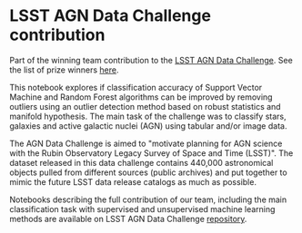 # LSST AGN Data Challenge contribution

Part of the winning team contribution to the [LSST AGN Data Challenge](https://github.com/RichardsGroup/AGN_DataChallenge). See the list of prize winners [here](https://www.lsstcorporation.org/enabling-science/AGN-Data-Challenge).

This notebook explores if classification accuracy of Support Vector Machine and Random Forest algorithms can be improved by removing outliers using an outlier detection method based on robust statistics and manifold hypothesis. The main task of the challenge was to classify stars, galaxies and active galactic nuclei (AGN) using tabular and/or image data.

The AGN Data Challenge is aimed to "motivate planning for AGN science with the Rubin Observatory Legacy Survey of Space and Time (LSST)". The dataset released in this data challenge contains 440,000 astronomical objects pulled from different sources (public archives) and put together to mimic the future LSST data release catalogs as much as possible.

Notebooks describing the full contribution of our team, including the main classification task with supervised and unsupervised machine learning methods are available on LSST AGN Data Challenge [repository](https://github.com/RichardsGroup/AGN_DataChallenge/tree/main/submissions/SER-SAG).
